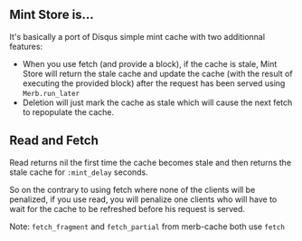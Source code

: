 Mint Store is...
----------------

It's basically a port of Disqus simple mint cache with two additionnal features:
 -  When you use fetch (and provide a block), if the cache is stale, Mint Store will return the stale cache and update the cache (with the result of executing the provided block) after the request has been served using `Merb.run_later`
 -  Deletion will just mark the cache as stale which will cause the next fetch to repopulate the cache.

Read and Fetch
--------------

Read returns nil the first time the cache becomes stale and then returns the stale cache for `:mint_delay` seconds. 

So on the contrary to using fetch where none of the clients will be penalized, if you use read, you will penalize one clients who will have to wait for the cache to be refreshed before his request is served.

Note: `fetch_fragment` and `fetch_partial` from merb-cache both use `fetch`


